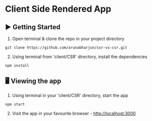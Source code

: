 # Client Side Rendered App

## ▶️ Getting Started

1. Open terminal & clone the repo in your project directory
```
git clone https://github.com/arunabharjun/ssr-vs-csr.git
```

2. Using terminal from 'client/CSR' directory, install the dependencies
```
npm install
```

## 🖥 Viewing the app

1. Using terminal in your 'client/CSR' directory, start the app
```
npm start
```

2. Visit the app in your favourite browser -
[http://localhost:3000](http://localhost:3000)